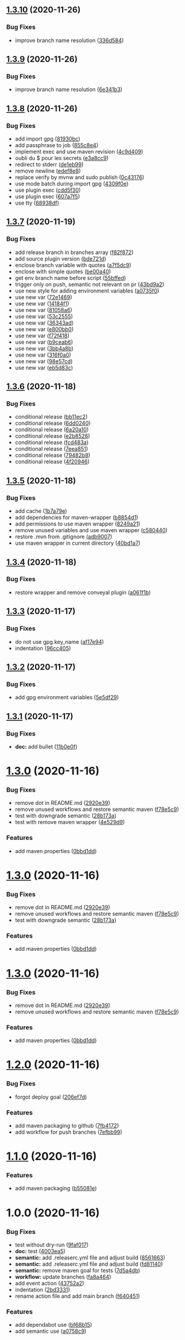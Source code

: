 ## [1.3.10](https://github.com/arnou/demo/compare/v1.3.9...v1.3.10) (2020-11-26)


### Bug Fixes

* improve branch name resolution ([336d584](https://github.com/arnou/demo/commit/336d584d1381ec5ee57188161b9309030f65d0fd))

## [1.3.9](https://github.com/arnou/demo/compare/v1.3.8...v1.3.9) (2020-11-26)


### Bug Fixes

* improve branch name resolution ([6e341b3](https://github.com/arnou/demo/commit/6e341b38e3a2b18d3fd456896136f28c01e85c74))

## [1.3.8](https://github.com/arnou/demo/compare/v1.3.7...v1.3.8) (2020-11-26)


### Bug Fixes

* add import gpg ([81930bc](https://github.com/arnou/demo/commit/81930bc57e0cd6a02c1745528b34059cee7eb65c))
* add passphrase to job ([855c8e4](https://github.com/arnou/demo/commit/855c8e43a9bf9d31662b5b2c890fd52fb2d5bbfa))
* implement exec and use maven revision ([4c9d409](https://github.com/arnou/demo/commit/4c9d4091f4c98aa10f76580efd2789c111e1579c))
* oubli du $ pour les secrets ([e3a8cc9](https://github.com/arnou/demo/commit/e3a8cc97dfcce3669d654554ec0ebd1d28aafcdf))
* redirect to stderr ([de1eb99](https://github.com/arnou/demo/commit/de1eb990f162fdafd196fb3745e0fd9191f2c04b))
* remove newline ([edef8e8](https://github.com/arnou/demo/commit/edef8e8a41b028c10804f250a937048a031b22c9))
* replace verify by mvnw and sudo publish ([0c43176](https://github.com/arnou/demo/commit/0c4317635993db78a0d68bc6cda1f592d47ea3de))
* use mode batch during import gpg ([4309f0e](https://github.com/arnou/demo/commit/4309f0e9501b4ce3f672b737cdec4dad8df5afb6))
* use plugin exec ([cdd5f30](https://github.com/arnou/demo/commit/cdd5f301e2f3450f9d74c63318bfdd5604a70784))
* use plugin exec ([607a7f5](https://github.com/arnou/demo/commit/607a7f58b75d58696ecbc1bde55757b5addd285e))
* use tty ([68938df](https://github.com/arnou/demo/commit/68938df843b38069af8888e3a34659e0ccf456c8))

## [1.3.7](https://github.com/arnou/demo/compare/v1.3.6...v1.3.7) (2020-11-19)


### Bug Fixes

* add release branch in branches array ([f82f872](https://github.com/arnou/demo/commit/f82f87218f19f824c50dcfb98d1d0e653ca167b9))
* add source plugin version ([bde721d](https://github.com/arnou/demo/commit/bde721d5a018e9298ba4595db238e031c9a7226e))
* enclose branch variable with quotes ([a7f5dc9](https://github.com/arnou/demo/commit/a7f5dc985dc3792c2dd65b3cf298b74a9a81d2a9))
* enclose with simple quotes ([be00a40](https://github.com/arnou/demo/commit/be00a407ca2e933dbb7f3a32147ddbb4403c26f5))
* get env branch name before script ([55bffed](https://github.com/arnou/demo/commit/55bffedbd01563d488fbff4380051d501ed711bb))
* trigger only on push, semantic not relevant on pr ([43bd9a2](https://github.com/arnou/demo/commit/43bd9a2d58104970bbf1ad624834857e1b105437))
* use new style for adding environment variables ([a0735f0](https://github.com/arnou/demo/commit/a0735f0363a022f6abfc16bdaedc3eb56eaac1c6))
* use new var ([72e1469](https://github.com/arnou/demo/commit/72e14690f770100be1f9b7ea4182840adcd84460))
* use new var ([14184f1](https://github.com/arnou/demo/commit/14184f19edcf2628674e7baac2f2e4e37df65059))
* use new var ([81058a6](https://github.com/arnou/demo/commit/81058a6d3f68f0c878e3464683681b9c04f4d69b))
* use new var ([53c2555](https://github.com/arnou/demo/commit/53c2555e542abd006401c38e90440dcb651b134d))
* use new var ([36343ad](https://github.com/arnou/demo/commit/36343adf94b56fac91bafc1f279820090f04528f))
* use new var ([e800bb0](https://github.com/arnou/demo/commit/e800bb02c5a77ac860f8c309643a787f167c704f))
* use new var ([f72f418](https://github.com/arnou/demo/commit/f72f41817821fff6a1529dd2f93d583399e36777))
* use new var ([b9ceab6](https://github.com/arnou/demo/commit/b9ceab6092e85b864e82d5acde589637ae3444c0))
* use new var ([3bb4a8b](https://github.com/arnou/demo/commit/3bb4a8b5f70ab1a8c4aa0536bf5c5f2dc5f451c7))
* use new var ([316f0a0](https://github.com/arnou/demo/commit/316f0a0e9b94677bdbdf3949d24f7a856c848fcf))
* use new var ([98e57cd](https://github.com/arnou/demo/commit/98e57cd650fe2f4099c71a58904a78c0537d27c8))
* use new var ([eb5d83c](https://github.com/arnou/demo/commit/eb5d83c6b6a6703d426b2659bfde7344b9982f7a))

## [1.3.6](https://github.com/arnou/demo/compare/v1.3.5...v1.3.6) (2020-11-18)


### Bug Fixes

* conditional release ([bb11ec2](https://github.com/arnou/demo/commit/bb11ec2c41bb12f6a0cebff33fa243d6486ea594))
* conditional release ([6dd0240](https://github.com/arnou/demo/commit/6dd0240ef428d897df5a79849dcf49c6e9fa9780))
* conditional release ([6a20a10](https://github.com/arnou/demo/commit/6a20a109bd2c3d20990122ea8df9ebbd595f707c))
* conditional release ([e2b8526](https://github.com/arnou/demo/commit/e2b85262710c0faca9d4a73cba6b1b8238469d09))
* conditional release ([fcd483a](https://github.com/arnou/demo/commit/fcd483ad2549457d0bd280496876defdaf770447))
* conditional release ([7eea851](https://github.com/arnou/demo/commit/7eea851de884787481a0b800f5227824484dda5f))
* conditional release ([79482b8](https://github.com/arnou/demo/commit/79482b8db4ce219651c301fa8d8ea766a7f8cf1b))
* conditional release ([4f20946](https://github.com/arnou/demo/commit/4f20946297b06b17d6eba1e2a1fbcd2469ce5493))

## [1.3.5](https://github.com/arnou/demo/compare/v1.3.4...v1.3.5) (2020-11-18)


### Bug Fixes

* add cache ([1b7a79e](https://github.com/arnou/demo/commit/1b7a79e337833a92d2b1c695b66c26e86f0bc3cb))
* add dependencies for maven-wrapper ([b8854d1](https://github.com/arnou/demo/commit/b8854d1d55212d5b3ab27e5e3f7d6879ba908dd3))
* add permissions to use maven wrapper ([8249a21](https://github.com/arnou/demo/commit/8249a2132fb7a4b4360ada6a2f3affcbddd8abbc))
* remove unused variables and use maven wrapper ([c580440](https://github.com/arnou/demo/commit/c580440ddc622659b9a8912d8dba499ef4b1920b))
* restore .mvn from .gitignore ([adb9007](https://github.com/arnou/demo/commit/adb9007663c640c15cbe5d6f7b783cf97f5009a9))
* use maven wrapper in current directory ([40bd1a7](https://github.com/arnou/demo/commit/40bd1a7e86065f1b0b9502a725b2152ad4ae06fc))

## [1.3.4](https://github.com/arnou/demo/compare/v1.3.3...v1.3.4) (2020-11-18)


### Bug Fixes

* restore wrapper and remove conveyal plugin ([a061f1b](https://github.com/arnou/demo/commit/a061f1b027c4e5a0b424b7a8e2abf4de6a50f33f))

## [1.3.3](https://github.com/arnou/demo/compare/v1.3.2...v1.3.3) (2020-11-17)


### Bug Fixes

* do not use gpg.key_name ([af17e94](https://github.com/arnou/demo/commit/af17e948e60c79f3760d0f5ef069a3f20cc0827f))
* indentation ([96cc405](https://github.com/arnou/demo/commit/96cc405810b51f004408f3cf5c34d05daf14705e))

## [1.3.2](https://github.com/arnou/demo/compare/v1.3.1...v1.3.2) (2020-11-17)


### Bug Fixes

* add gpg environment variables ([5e5df29](https://github.com/arnou/demo/commit/5e5df296509bcb5fa8d9b42953ba104d72ef1e9c))

## [1.3.1](https://github.com/arnou/demo/compare/v1.3.0...v1.3.1) (2020-11-17)


### Bug Fixes

* **doc:** add bullet ([11b0e0f](https://github.com/arnou/demo/commit/11b0e0f22af9cacf93aaee12b9123275fdcb38cd))

# [1.3.0](https://github.com/arnou/demo/compare/v1.2.0...v1.3.0) (2020-11-16)


### Bug Fixes

* remove dot in README.md ([2920e39](https://github.com/arnou/demo/commit/2920e39fa9b0ff74c5123f320e08091be50d9ab8))
* remove unused workflows and restore semantic maven ([f78e5c9](https://github.com/arnou/demo/commit/f78e5c9c54ad8f6e0e58e566ba9fba63453c29eb))
* test with downgrade semantic ([28b173a](https://github.com/arnou/demo/commit/28b173a50d936ac9b89db6e53dabd52eb12cacc6))
* test with remove maven wrapper ([4e529d9](https://github.com/arnou/demo/commit/4e529d9cd615b98c6174cc64726026f40a6d49a4))


### Features

* add maven properties ([0bbd1dd](https://github.com/arnou/demo/commit/0bbd1ddd9577150a0bc95869e7a9d7d525141825))

# [1.3.0](https://github.com/arnou/demo/compare/v1.2.0...v1.3.0) (2020-11-16)


### Bug Fixes

* remove dot in README.md ([2920e39](https://github.com/arnou/demo/commit/2920e39fa9b0ff74c5123f320e08091be50d9ab8))
* remove unused workflows and restore semantic maven ([f78e5c9](https://github.com/arnou/demo/commit/f78e5c9c54ad8f6e0e58e566ba9fba63453c29eb))
* test with downgrade semantic ([28b173a](https://github.com/arnou/demo/commit/28b173a50d936ac9b89db6e53dabd52eb12cacc6))


### Features

* add maven properties ([0bbd1dd](https://github.com/arnou/demo/commit/0bbd1ddd9577150a0bc95869e7a9d7d525141825))

# [1.3.0](https://github.com/arnou/demo/compare/v1.2.0...v1.3.0) (2020-11-16)


### Bug Fixes

* remove dot in README.md ([2920e39](https://github.com/arnou/demo/commit/2920e39fa9b0ff74c5123f320e08091be50d9ab8))
* remove unused workflows and restore semantic maven ([f78e5c9](https://github.com/arnou/demo/commit/f78e5c9c54ad8f6e0e58e566ba9fba63453c29eb))


### Features

* add maven properties ([0bbd1dd](https://github.com/arnou/demo/commit/0bbd1ddd9577150a0bc95869e7a9d7d525141825))

# [1.2.0](https://github.com/arnou/demo/compare/v1.1.0...v1.2.0) (2020-11-16)


### Bug Fixes

* forgot deploy goal ([206ef7d](https://github.com/arnou/demo/commit/206ef7db9a2b30e748faf1619a15277df61ec2a1))


### Features

* add maven packaging to github ([7fb4172](https://github.com/arnou/demo/commit/7fb4172ccd6677fde91a7575ede34778a261eb2e))
* add workflow for push branches ([7efbb99](https://github.com/arnou/demo/commit/7efbb99f6a78cc984b25b0cdbbaa1e82b1195d9a))

# [1.1.0](https://github.com/arnou/demo/compare/v1.0.0...v1.1.0) (2020-11-16)


### Features

* add maven packaging ([b55081e](https://github.com/arnou/demo/commit/b55081ed961534390191131ea641ed16924fbe95))

# 1.0.0 (2020-11-16)


### Bug Fixes

* test without dry-run ([9faf017](https://github.com/arnou/demo/commit/9faf01762e959189e49dc4ec822212d65702a325))
* **doc:** test ([4003ea5](https://github.com/arnou/demo/commit/4003ea53ed1bf7d449fa4985b1bcb29fcd74e1ec))
* **semantic:** add .releaserc.yml file and adjust build ([8561663](https://github.com/arnou/demo/commit/8561663739d627368725d537f7cc8eb9c1905538))
* **semantic:** add .releaserc.yml file and adjust build ([fd81140](https://github.com/arnou/demo/commit/fd811409b6b5b2d63e8dd34fb2ab01a7eaa8e014))
* **semantic:** remove maven goal for tests ([7d5a4db](https://github.com/arnou/demo/commit/7d5a4dba1db3a8ed6290352d8db1523854c5324e))
* **workflow:** update branches ([fa8a464](https://github.com/arnou/demo/commit/fa8a464a5a9c5107baaa851496086caa811042a3))
* add event action ([43752a2](https://github.com/arnou/demo/commit/43752a2212e071706fdf025047de20a46d4ea79e))
* indentation ([2bd3331](https://github.com/arnou/demo/commit/2bd3331f39b987b280a14e443a76510b04df5e34))
* rename action file and add main branch ([f640451](https://github.com/arnou/demo/commit/f6404514d286228df9a3914e1e7dff7f93f649e1))


### Features

* add dependabot use ([bf68b15](https://github.com/arnou/demo/commit/bf68b1532311afe05ecfa4e7d40c5243c459d311))
* add semantic use ([a0758c9](https://github.com/arnou/demo/commit/a0758c9fecbeac1d94a43f49185a59a756ea5dfe))
